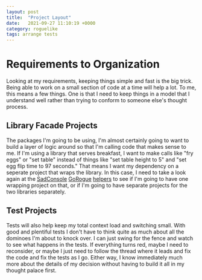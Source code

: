```yaml
---
layout: post
title:  "Project Layout"
date:   2021-09-27 11:10:19 +0000
category: roguelike
tags: arrange tests
---
```


# Requirements to Organization
Looking at my requirements, keeping things simple and fast is the big trick. Being able to work on a small section of code at a time will help a lot. To me, this means a few things. One is that I need to keep things in a model that I understand well rather than trying to conform to someone else's thought process.  

## Library Facade Projects
The packages I'm going to be using, I'm almost certainly going to want to build a layer of logic around so that I'm calling code that makes sense to me. If I'm using a library that serves breakfast, I want to make calls like "fry eggs" or "set table" instead of things like "set table height to 5" and "set egg flip time to 97 seconds." That means I want my dependency on a seperate project that wraps the library. In this case, I need to take a look again at the [SadConsole][SadConsole] [GoRogue][GoRogue] [helpers][helpers] to see if I'm going to have one wrapping project on that, or if I'm going to have separate projects for the two libraries separately.  

## Test Projects
Tests will also help keep my total context load and switching small. With good and plentiful tests I don't have to think quite as much about all the dominoes I'm about to knock over. I can just swing for the fence and watch to see what happens in the tests. If everything turns red, maybe I need to reconsider, or maybe I just need to follow the thread where it leads and fix the code and fix the tests as I go. Either way, I know immediately much more about the details of my decision without having to build it all in my thought palace first.  

[GoRogue]: https://github.com/Chris3606/GoRogue
[SadConsole]: https://sadconsole.com/
[helpers]: https://github.com/thesadrogue/SadConsole.GoRogueHelpers